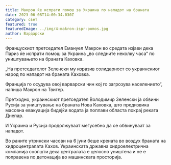 ```yaml
---
title: Макрон ќе испрати помош за Украина по нападот на браната
date: 2023-06-08T14:00:34.030Z
category: свет
featured: true
featuredImage: ../img/4-makron-ispr-pomos.jpg
author: Вардарски
---
```

Францускиот претседател Емануел Макрон во средата изјави дека Париз ќе испрати помош за Украина „во следните неколку часа“ по уништувањето на браната Каховка.

„На претседателот Зеленски му изразив солидарност со украинскиот народ по нападот на браната Каховка.

Франција го осудува овој варварски чин кој го загрозува населението“, напиша Макрон на Твитер.

Претходно, украинскиот претседател Володимир Зеленски ја обвини Русија за уништување на браната Нова Каховка, што предизвика масовна евакуација бидејќи водата ја поплави областа покрај реката Днепар.

И Украина и Русија продолжуваат меѓусебно да се обвинуваат за нападот.

Во раните утрински часови на 6 јуни беше крената во воздух браната на хидроцентралата Кахов. Украинската државна хидроелектрична компанија соопшти дека централата е целосно уништена и не е поправена по детонација во машинската просторија.